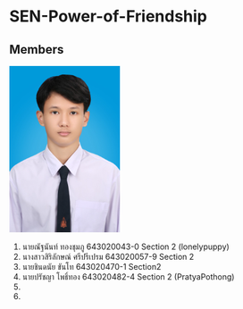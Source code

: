 # SEN-Power-of-Friendship
## Members
![643020043-0](/media/643020043-0.jpg)
1. นายณัฐนันท์ ทองชุมภู 643020043-0 Section 2 (lonelypuppy)
2. นางสาวสิริลักษณ์ ศรีปรีเปรม 643020057-9 Section 2
3. นายชินดนัย ขันโท 643020470-1 Section2
4. นายปรัชญา โพธิ์ทอง 643020482-4 Section 2 (PratyaPothong)
5. 
6. 
